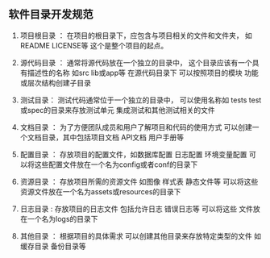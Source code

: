 ## 软件目录开发规范

1. 项目根目录 ： 在项目的根目录下，应包含与项目相关的文件和文件夹，
如 README LICENSE等 这个是整个项目的起点。

2. 源代码目录 ： 通常将源代码放在一个独立的目录中，
这个目录应该有一个具有描述性的名称 如src lib或app等
在源代码目录下 可以按照项目的模块 功能或层次结构创建子目录

3. 测试目录： 测试代码通常位于一个独立的目录中，
可以使用名称如 tests test或spec的目录来存放测试单元
集成测试和其他测试相关的文件

4. 文档目录 ： 为了方便团队成员和用户了解项目和代码的使用方式
可以创建一个文档目录，其中包括项目文档 API文档 用户手册等

5. 配置目录 ： 存放项目的配置文件，如数据库配置 日志配置 环境变量配置
可以将这些配置文件放在一个名为config或者conf的目录下

6. 资源目录 ： 存放项目所需的资源文件 如图像 样式表 静态文件等 
可以将这些资源文件放在一个名为assets或resources的目录下

7. 日志目录 : 存放项目的日志文件 包括允许日志 错误日志等 可以将这些
文件放在一个名为logs的目录下

8. 其他目录 ： 根据项目的具体需求 可以创建其他目录来存放特定类型的文件
如缓存目录 备份目录等